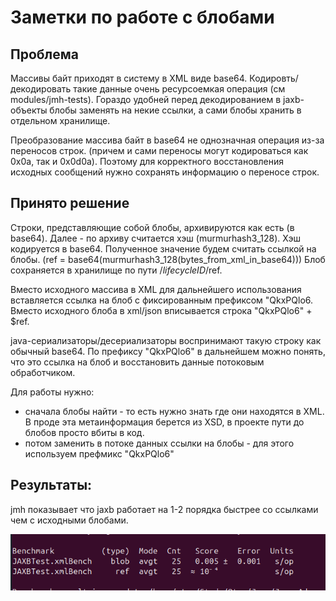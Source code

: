 # Заметки по работе с блобами

## Проблема
Массивы байт приходят в систему в XML виде base64. Кодировть/декодировать такие данные очень ресурсоемкая операция 
(см modules/jmh-tests). Гораздо удобней перед декодированием в jaxb-объекты блобы заменять на некие ссылки, а сами 
блобы хранить в отдельном хранилище.

Преобразование массива байт в base64 не однозначная операция из-за переносов строк. (причем и сами переносы могут 
кодироваться как 0x0a, так и 0x0d0a). 
Поэтому для корректного восстановления исходных сообщений нужно сохранять информацию о переносе строк.

## Принято решение
Строки, представляющие собой блобы, архивируются как есть (в base64). Далее - по архиву считается хэш (murmurhash3_128).
Хэш кодируется в base64. Полученное значение будем считать ссылкой на блобы. (ref = base64(murmurhash3_128(bytes_from_xml_in_base64)))
Блоб сохраняется в хранилище по пути /$lifecycleID/$ref. 

Вместо исходного массива в XML для дальнейшего использования вставляется ссылка на блоб с фиксированным префиксом "QkxPQlo6.  
Вместо исходного блоба в xml/json вписывается строка "QkxPQlo6" + $ref.

java-сериализаторы/десериализаторы воспринимают такую строку как обычный base64. По префиксу "QkxPQlo6" в дальнейшем 
можно понять, что это ссылка на блоб и восстановить данные потоковым обработчиком.

Для работы нужно:
- сначала блобы найти - то есть нужно знать где они находятся в XML. В проде эта метаинформация 
берется из XSD, в проекте пути до блобов просто вбиты в код.
- потом заменить в потоке данных ссылки на блобы - для этого используем префмикс "QkxPQlo6"

## Результаты:
jmh показывает что jaxb работает на 1-2 порядка быстрее со ссылками чем с исходными блобами.

![jaxb-jmh-results](../img/02-jmh-jaxb-results.png)

